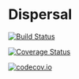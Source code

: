 # Dispersal

[![Build Status](https://travis-ci.org/rafaqz/Dispersal.jl.svg?branch=master)](https://travis-ci.org/rafaqz/Dispersal.jl)

[![Coverage Status](https://coveralls.io/repos/rafaqz/Dispersal.jl/badge.svg?branch=master&service=github)](https://coveralls.io/github/rafaqz/Dispersal.jl?branch=master)

[![codecov.io](http://codecov.io/github/rafaqz/Dispersal.jl/coverage.svg?branch=master)](http://codecov.io/github/rafaqz/Dispersal.jl?branch=master)
